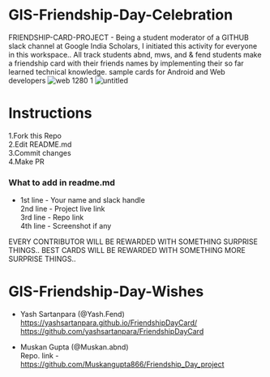 # GIS-Friendship-Day-Celebration
FRIENDSHIP-CARD-PROJECT - Being a student moderator of a GITHUB slack channel at Google India Scholars, I initiated this activity for everyone in this workspace..
All track students abnd, mws, and & fend students make a friendship card with their friends names by implementing their so far learned  technical knowledge.
sample cards for Android and Web developers 
![web 1280 1](https://user-images.githubusercontent.com/37589556/43626817-222ec4da-9711-11e8-94a1-3f878c427656.png)
![untitled](https://user-images.githubusercontent.com/37589556/43626819-22d17e64-9711-11e8-8d41-9e57c241b842.png)

# Instructions 
 
1.Fork this Repo <br/>
2.Edit README.md <br/>
3.Commit changes <br/> 
4.Make PR <br/>

### What to add in readme.md
* 1st line - Your name and slack handle <br/>
  2nd line - Project live link <br/>
  3rd line - Repo link <br/>
  4th line - Screenshot if any <br/>

EVERY CONTRIBUTOR WILL BE REWARDED WITH SOMETHING SURPRISE THINGS..
BEST CARDS WILL BE REWARDED WITH SOMETHING MORE SURPRISE THINGS..
 
# GIS-Friendship-Day-Wishes

* Yash Sartanpara (@Yash.Fend) <br/>
  https://yashsartanpara.github.io/FriendshipDayCard/ <br/>
  https://github.com/yashsartanpara/FriendshipDayCard <br/>
  
 * Muskan Gupta (@Muskan.abnd) <br/>
 Repo. link - https://github.com/Muskangupta866/Friendship_Day_project <br/>
 
